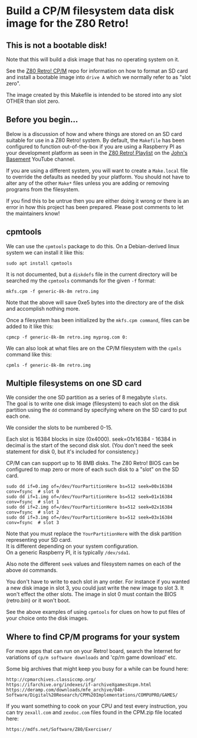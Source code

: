 # Build a CP/M filesystem data disk image for the Z80 Retro!

## This is not a bootable disk!

Note that this will build a disk image that has no operating system on it.

See the [Z80 Retro! CP/M](https://github.com/Z80-Retro/2063-Z80-cpm) repo for information on how to format
an SD card and install a bootable image into `drive A` which we normally refer to as "slot zero".

The image created by this Makefile is intended to be stored into any slot OTHER than slot zero.

## Before you begin...

Below is a discussion of how and where things are stored on an SD card suitable for use
in a Z80 Retro! system.  By default, the `Makefile` has been configured to function
out-of-the-box if you are using a Raspberry PI as your development platform as seen
in the 
[Z80 Retro! Playlist](https://youtube.com/playlist?list=PL3by7evD3F51Cf9QnsAEdgSQ4cz7HQZX5) 
on the [John's Basement](https://www.youtube.com/@johnsbasement) YouTube channel.

If you are using a different system, you will want to create a `Make.local` file to
override the defaults as needed by your platform.  You should not have to alter
any of the other `Make*` files unless you are adding or removing programs from the 
filesystem.

If you find this to be untrue then you are either doing it wrong or there is an error
in how this project has been prepared.  Please post comments to let the maintainers know!

## cpmtools

We can use the `cpmtools` package to do this.  On a Debian-derived linux system we can install it like this:

	sudo apt install cpmtools

It is not documented, but a `diskdefs` file in the current directory will be searched my the `cpmtools` commands for the given `-f` format:

	mkfs.cpm -f generic-8k-8m retro.img

Note that the above will save 0xe5 bytes into the directory are of the disk and accomplish nothing more.

Once a filesystem has been initialized by the `mkfs.cpm command`, files can be added to it like this:

	cpmcp -f generic-8k-8m retro.img myprog.com 0:

We can also look at what files are on the CP/M filesystem with the `cpmls` command like this:

	cpmls -f generic-8k-8m retro.img

## Multiple filesystems on one SD card

We consider the one SD partition as a series of 8 megabyte `slots`.  
The goal is to write one disk image (filesystem) to each slot on the disk partition 
using the `dd` command by specifying where on the SD card to put each one.

We consider the slots to be numbered 0-15. 

Each slot is 16384 blocks in size (0x4000). seek=01x16384 - 16384 in decimal is the start of the
second disk slot. (You don't need the seek statement for disk 0, but it's included for consistency.)

CP/M can can support up to 16 8MB disks.  The Z80 Retro! BIOS can be configured to map zero or more 
of each such disk to a "slot" on the SD card.

	sudo dd if=0.img of=/dev/YourPartitionHere bs=512 seek=00x16384 conv=fsync  # slot 0
	sudo dd if=1.img of=/dev/YourPartitionHere bs=512 seek=01x16384 conv=fsync  # slot 1
	sudo dd if=2.img of=/dev/YourPartitionHere bs=512 seek=02x16384 conv=fsync  # slot 2
	sudo dd if=3.img of=/dev/YourPartitionHere bs=512 seek=03x16384 conv=fsync  # slot 3

Note that you must replace the `YourPartitionHere` with the disk partition representing your SD card.  
It is different depending on your system configuration.  
On a generic Raspberry PI, it is typically `/dev/sda1`.

Also note the different `seek` values and filesystem names on each of the above `dd` commands.

You don't have to write to each slot in any order. For instance if you wanted a new disk image in
slot 3, you could just write the new image to slot 3. It won't effect the other slots. The image in
slot 0 must contain the BIOS (retro.bin) or it won't boot. 

See the above examples of using `cpmtools` for clues on how to put files of your choice onto the disk images.



## Where to find CP/M programs for your system

For more apps that can run on your Retro! board, search the Internet for variations of `cp/m software downloads` and 'cp/m game download' etc.

Some big archives that might keep you busy for a while can be found here:

	http://cpmarchives.classiccmp.org/
	https://ifarchive.org/indexes/if-archiveXgamesXcpm.html
	https://deramp.com/downloads/mfe_archive/040-Software/Digital%20Research/CPM%20Implementations/COMPUPRO/GAMES/

If you want something to cook on your CPU and test every instruction, you can try
`zexall.com` and `zexdoc.com` files found in the CPM.zip file located here:

	https://mdfs.net/Software/Z80/Exerciser/
